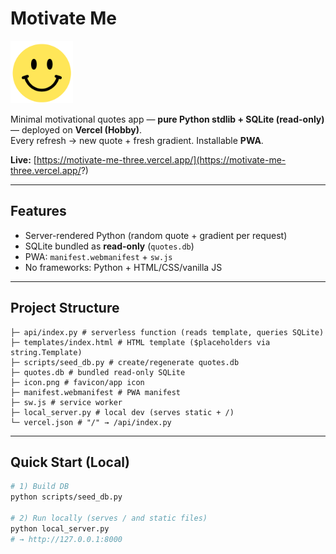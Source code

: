 # Motivate Me

<img src="https://github.com/kmranrg/motivate-me/blob/main/icon.png" width=100>

Minimal motivational quotes app — **pure Python stdlib + SQLite (read-only)** — deployed on **Vercel (Hobby)**.  
Every refresh → new quote + fresh gradient. Installable **PWA**.

**Live:** [https://motivate-me-three.vercel.app/](https://motivate-me-three.vercel.app/?)

---

## Features
- Server-rendered Python (random quote + gradient per request)
- SQLite bundled as **read-only** (`quotes.db`)
- PWA: `manifest.webmanifest` + `sw.js`
- No frameworks: Python + HTML/CSS/vanilla JS

---

## Project Structure
```
├─ api/index.py # serverless function (reads template, queries SQLite)
├─ templates/index.html # HTML template ($placeholders via string.Template)
├─ scripts/seed_db.py # create/regenerate quotes.db
├─ quotes.db # bundled read-only SQLite
├─ icon.png # favicon/app icon
├─ manifest.webmanifest # PWA manifest
├─ sw.js # service worker
├─ local_server.py # local dev (serves static + /)
└─ vercel.json # "/" → /api/index.py
```

---

## Quick Start (Local)
```bash
# 1) Build DB
python scripts/seed_db.py

# 2) Run locally (serves / and static files)
python local_server.py
# → http://127.0.0.1:8000
